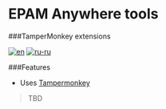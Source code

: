 # EPAM Anywhere tools
###TamperMonkey extensions

[![en](https://img.shields.io/badge/lang-en-red.svg)](./README.en-en.md)
[![ru-ru](https://img.shields.io/badge/lang-ru--ru-green.svg)](./README.md)

###Features
- Uses [Tampermonkey](https://tampermonkey.net/)
>TBD
